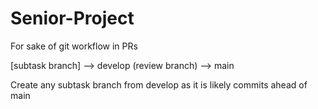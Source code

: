 # Senior-Project

For sake of git workflow in PRs

[subtask branch] --> develop (review branch) --> main

Create any subtask branch from develop as it is likely commits ahead of main
